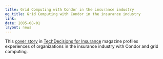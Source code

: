 ```yaml
---
title: Grid Computing with Condor in the insurance industry
og_title: Grid Computing with Condor in the insurance industry
link: 
date: 2005-08-01
layout: news
---
```


This <a href="http://www.nationalunderwriter.com/tech/news/viewFeatures.asp?articleID=975" data-proofer-ignore>cover story</a> in <a href="http://www.technologydecisions.com/" data-proofer-ignore>TechDecisions for Insurance</a> magazine profiles experiences of organizations in the insurance industry with Condor and grid computing. 	  
